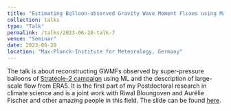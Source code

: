 ```yaml
---
title: "Estimating Balloon-observed Gravity Wave Moment Fluxes using Machine Learning and Input from Reanalysis"
collection: talks
type: "Talk"
permalink: /talks/2023-06-20-talk-7
venue: "Seminar"
date: 2023-06-20
location: "Max-Planck-Institute for Meteorology, Germany"
---
```


The talk is about reconstructing GWMFs observed by super-pressure balloons of [Stratéole-2 campaign](https://strateole2.aeris-data.fr/) using ML and the description of large-scale flow from ERA5. It is the first part of my Postdoctoral research in climate science and is a joint work with Riwal Bloungoven and Aurélie Fischer and other amazing people in this field. The slide can be found [here](/files/Postdoc/GWMF_using_ML.html).

